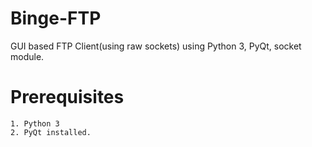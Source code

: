 # Binge-FTP
GUI based FTP Client(using raw sockets) using Python 3, PyQt, socket module. 
# Prerequisites
```
1. Python 3
2. PyQt installed.
```
